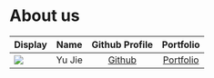 # About us

Display |   Name   |              Github Profile              | Portfolio 
--------|:--------:|:----------------------------------------:|:---------:
![](https://via.placeholder.com/100.png?text=Photo) |  Yu Jie  | [Github](https://github.com/yujie-o.git) | [Portfolio](docs/team/yujie.md)
